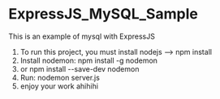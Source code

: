 # ExpressJS_MySQL_Sample
This is an example of mysql with ExpressJS

1) To run this project, you must install nodejs --> npm install
2) Install nodemon: npm install -g nodemon
3) or npm install --save-dev nodemon
4) Run: nodemon server.js
5) enjoy your work ahihihi
